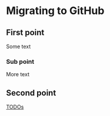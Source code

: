 # Migrating to GitHub

## First point

Some text

### Sub point

More text

## Second point

[TODOs](./migration-todo-list.md)
